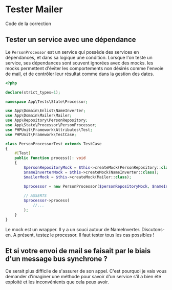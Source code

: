 # Tester Mailer

Code de la correction

## Tester un service avec une dépendance

Le `PersonProcessor` est un service qui possède des services en dépendances, et dans sa logique une condition.
Lorsque l'on teste un service, ses dépendances sont souvent ignorées avec des mocks.
les mocks permettent d'éviter les comportements non désirés comme l'envoie de mail, et de contrôler leur résultat comme dans la gestion des dates. 

```php
<?php

declare(strict_types=1);

namespace App\Tests\State\Processor;

use App\Domain\Enlist\NameInverter;
use App\Domain\Mailer\Mailer;
use App\Repository\PersonRepository;
use App\State\Processor\PersonProcessor;
use PHPUnit\Framework\Attributes\Test;
use PHPUnit\Framework\TestCase;

class PersonProcessorTest extends TestCase
{
    #[Test]
    public function process(): void
    {
        $personRepositoryMock = $this->createMock(PersonRepository::class);
        $nameInverterMock = $this->createMock(NameInverter::class);
        $mailerMock = $this->createMock(Mailer::class);

        $processor = new PersonProcessor($personRepositoryMock, $nameInverterMock, $mailerMock);
        
        // ASSERTS
        $processor->process(
            //...
        );
    }
}
```

Le mock est un wrapper. Il y a un souci autour de NameInverter. Discutons-en.
A présent, testez le processor. Il faut tester tous les cas possibles !

## Et si votre envoi de mail se faisait par le biais d'un message bus synchrone ?

Ce serait plus difficile de s'assurer de son appel.
C'est pourquoi je vais vous demander d'imaginer une méthode pour savoir d'un service s'il a bien été exploité
et les inconvénients que cela peux avoir.

